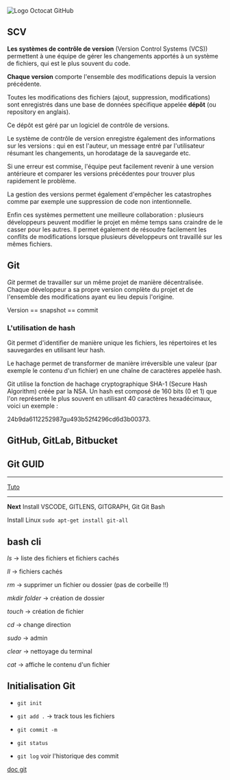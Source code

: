 ![Logo Octocat GitHub](https://github.githubassets.com/images/modules/logos_page/Octocat.png "Logo Octocat GitHub")

## SCV

**Les systèmes de contrôle de version** (Version Control Systems (VCS)) permettent à une équipe de gérer les changements apportés à un système de fichiers, qui est le plus souvent du code.

**Chaque version** comporte l'ensemble des modifications depuis la version précédente.

Toutes les modifications des fichiers (ajout, suppression, modifications) sont enregistrés dans une base de données spécifique appelée **dépôt** (ou repository en anglais).

Ce dépôt est géré par un logiciel de contrôle de versions.

Le système de contrôle de version enregistre également des informations sur les versions : qui en est l'auteur, un message entré par l'utilisateur résumant les changements, un horodatage de la sauvegarde etc.

Si une erreur est commise, l'équipe peut facilement revenir à une version antérieure et comparer les versions précédentes pour trouver plus rapidement le problème.

La gestion des versions permet également d'empêcher les catastrophes comme par exemple une suppression de code non intentionnelle.

Enfin ces systèmes permettent une meilleure collaboration : plusieurs développeurs peuvent modifier le projet en même temps sans craindre de le casser pour les autres. Il permet également de résoudre facilement les conflits de modifications lorsque plusieurs développeurs ont travaillé sur les mêmes fichiers.

## Git

_Git_ permet de travailler sur un même projet de manière décentralisée. Chaque développeur a sa propre version complète du projet et de l'ensemble des modifications ayant eu lieu depuis l'origine.

Version == snapshot == commit

### L'utilisation de hash

Git permet d'identifier de manière unique les fichiers, les répertoires et les sauvegardes en utilisant leur hash.

Le hachage permet de transformer de manière irréversible une valeur (par exemple le contenu d'un fichier) en une chaîne de caractères appelée hash.

Git utilise la fonction de hachage cryptographique SHA-1 (Secure Hash Algorithm) créée par la NSA. Un hash est composé de 160 bits (0 et 1) que l'on représente le plus souvent en utilisant 40 caractères hexadécimaux, voici un exemple :

24b9da6112252987gu493b52f4296cd6d3b00373.

## GitHub, GitLab, Bitbucket

## Git GUID

---

[Tuto](https://guides.github.com/activities/hello-world/)

---

**Next** Install VSCODE, GITLENS, GITGRAPH, Git Git Bash

Install Linux
`sudo apt-get install git-all`

## bash cli

_ls_ -> liste des fichiers et fichiers cachés

_ll_ -> fichiers cachés

_rm_ -> supprimer un fichier ou dossier (pas de corbeille !!)

_mkdir folder_ -> création de dossier

_touch_ -> création de fichier

_cd_ -> change direction

_sudo_ -> admin

_clear_ -> nettoyage du terminal

_cat_ -> affiche le contenu d'un fichier

## Initialisation Git

- `git init`
- `git add .` -> track tous les fichiers
- `git commit -m`

- `git status`

- `git log` voir l'historique des commit

[doc git](https://git-scm.com/docs)

